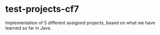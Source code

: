 # test-projects-cf7
Implementation of 5 different assigned projects, based on what we have learned so far in Java.
